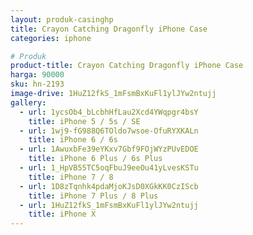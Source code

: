 ```yaml
---
layout: produk-casinghp
title: Crayon Catching Dragonfly iPhone Case
categories: iphone

# Produk
product-title: Crayon Catching Dragonfly iPhone Case
harga: 90000
sku: hn-2193
image-drive: 1HuZ12fkS_1mFsmBxKuFl1ylJYw2ntujj
gallery:
  - url: 1ycsOb4_bLcbhHfLau2Xcd4YWqpgr4bsY
    title: iPhone 5 / 5s / SE
  - url: 1wj9-fG988Q6TOldo7wsoe-OfuRYXKALn
    title: iPhone 6 / 6s
  - url: 1AwuxbFe39eYKxv7Gbf9FOjWYzPUvEDOE
    title: iPhone 6 Plus / 6s Plus
  - url: 1_HpVB55TC5oqFbuJ9eeOu41yLvesKSTu
    title: iPhone 7 / 8
  - url: 1D8zTqnhk4pdaMjoKJsD0XGkKK0CzIScb
    title: iPhone 7 Plus / 8 Plus
  - url: 1HuZ12fkS_1mFsmBxKuFl1ylJYw2ntujj
    title: iPhone X
---
```

